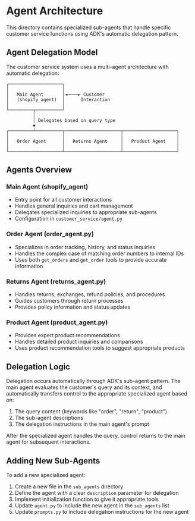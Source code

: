 # Agent Architecture

This directory contains specialized sub-agents that handle specific customer service functions using ADK's automatic delegation pattern.

## Agent Delegation Model

The customer service system uses a multi-agent architecture with automatic delegation:

```
┌────────────────────┐
│                    │
│   Main Agent       │◄────► Customer
│   (shopify_agent)  │      Interaction
│                    │
└─────────┬──────────┘
          │
          │ Delegates based on query type
          ▼
┌─────────┴──────────┬─────────────────────┬────────────────────┐
│                    │                     │                    │
│   Order Agent      │   Returns Agent     │   Product Agent    │
│                    │                     │                    │
└────────────────────┴─────────────────────┴────────────────────┘
```

## Agents Overview

### Main Agent (shopify_agent)
- Entry point for all customer interactions
- Handles general inquiries and cart management
- Delegates specialized inquiries to appropriate sub-agents
- Configuration in `customer_service/agent.py`

### Order Agent (order_agent.py)
- Specializes in order tracking, history, and status inquiries
- Handles the complex case of matching order numbers to internal IDs
- Uses both `get_orders` and `get_order` tools to provide accurate information

### Returns Agent (returns_agent.py)
- Handles returns, exchanges, refund policies, and procedures
- Guides customers through return processes
- Provides policy information and status updates

### Product Agent (product_agent.py)
- Provides expert product recommendations
- Handles detailed product inquiries and comparisons
- Uses product recommendation tools to suggest appropriate products

## Delegation Logic

Delegation occurs automatically through ADK's sub-agent pattern. The main agent evaluates the customer's query and its context, and automatically transfers control to the appropriate specialized agent based on:

1. The query content (keywords like "order", "return", "product")
2. The sub-agent descriptions
3. The delegation instructions in the main agent's prompt

After the specialized agent handles the query, control returns to the main agent for subsequent interactions.

## Adding New Sub-Agents

To add a new specialized agent:

1. Create a new file in the `sub_agents` directory
2. Define the agent with a clear `description` parameter for delegation
3. Implement initialization function to give it appropriate tools
4. Update `agent.py` to include the new agent in the `sub_agents` list
5. Update `prompts.py` to include delegation instructions for the new agent